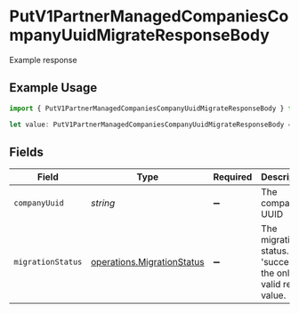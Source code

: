 # PutV1PartnerManagedCompaniesCompanyUuidMigrateResponseBody

Example response

## Example Usage

```typescript
import { PutV1PartnerManagedCompaniesCompanyUuidMigrateResponseBody } from "gusto-embedded/models/operations";

let value: PutV1PartnerManagedCompaniesCompanyUuidMigrateResponseBody = {};
```

## Fields

| Field                                                                    | Type                                                                     | Required                                                                 | Description                                                              |
| ------------------------------------------------------------------------ | ------------------------------------------------------------------------ | ------------------------------------------------------------------------ | ------------------------------------------------------------------------ |
| `companyUuid`                                                            | *string*                                                                 | :heavy_minus_sign:                                                       | The company UUID                                                         |
| `migrationStatus`                                                        | [operations.MigrationStatus](../../models/operations/migrationstatus.md) | :heavy_minus_sign:                                                       | The migration status. 'success' is the only valid return value.          |
